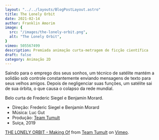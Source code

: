 ```yaml
---
layout: "../../layouts/BlogPostLayout.astro"
title: The Lonely Orbit
date: 2021-02-14
author: Franklin Amorim
image: {
  src: "/images/the-lonely-orbit.png",
  alt: "The Lonely Orbit",
}
vimeo: 505567499
description: Premiada animação curta-metragem de ficção científica
draft: false
category: Animação 2D
---
```


<!-- ![xstory_21](/images/the-lonely-orbit.png) -->
<!-- ![xstory_22](../../assets/images/post-3.jpg) -->

Saindo para o emprego dos seus sonhos, um técnico de satélite mantém a solidão sob controle constantemente enviando mensagens de texto para seus velhos amigos. Depois de negligenciar suas funções, um satélite sai de sua órbita, o que causa o colapso da rede mundial.

Belo curta de Frederic Siegel e Benjamin Morard.

- Direção: Frederic Siegel e Benjamin Morard
- Música: Luc Gut
- Produção: [Team Tumult](https://www.teamtumult.ch/thelonelyorbit)
- Suiça, 2019


<a href="https://vimeo.com/505156613">THE LONELY ORBIT - Making Of</a> from <a href="https://vimeo.com/teamtumult">Team Tumult</a> on <a href="https://vimeo.com">Vimeo</a>.